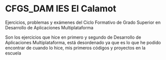 # CFGS_DAM IES El Calamot
Ejercicios, problemas y exámenes del Ciclo Formativo de Grado Superior en Desarrollo de Aplicaciones Multiplataforma

Son los ejercicios que hice en primero y segundo de Desarrollo de Aplicaciones Multiplataforma, está desordenado
ya que es lo que he podido encontrar de cuando lo hice, mis primeros códigos y proyectos en la escuela
